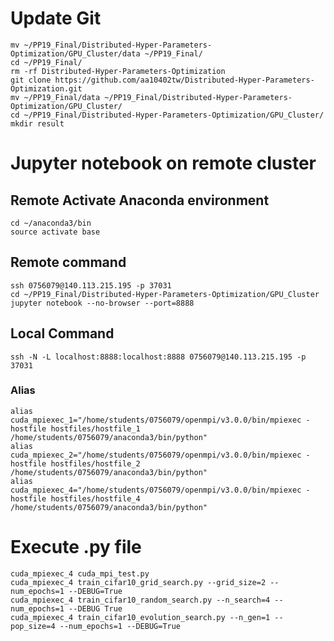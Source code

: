 # Update Git
	mv ~/PP19_Final/Distributed-Hyper-Parameters-Optimization/GPU_Cluster/data ~/PP19_Final/
	cd ~/PP19_Final/
	rm -rf Distributed-Hyper-Parameters-Optimization 
	git clone https://github.com/aa10402tw/Distributed-Hyper-Parameters-Optimization.git
	mv ~/PP19_Final/data ~/PP19_Final/Distributed-Hyper-Parameters-Optimization/GPU_Cluster/
	cd ~/PP19_Final/Distributed-Hyper-Parameters-Optimization/GPU_Cluster/
	mkdir result

# Jupyter notebook on remote cluster

## Remote Activate Anaconda environment
	cd ~/anaconda3/bin
	source activate base

## Remote command
	ssh 0756079@140.113.215.195 -p 37031
	cd ~/PP19_Final/Distributed-Hyper-Parameters-Optimization/GPU_Cluster
	jupyter notebook --no-browser --port=8888
	
## Local Command
	ssh -N -L localhost:8888:localhost:8888 0756079@140.113.215.195 -p 37031

### Alias
	alias cuda_mpiexec_1="/home/students/0756079/openmpi/v3.0.0/bin/mpiexec -hostfile hostfiles/hostfile_1 /home/students/0756079/anaconda3/bin/python"
	alias cuda_mpiexec_2="/home/students/0756079/openmpi/v3.0.0/bin/mpiexec -hostfile hostfiles/hostfile_2 /home/students/0756079/anaconda3/bin/python"
	alias cuda_mpiexec_4="/home/students/0756079/openmpi/v3.0.0/bin/mpiexec -hostfile hostfiles/hostfile_4 /home/students/0756079/anaconda3/bin/python"
# Execute .py file

	cuda_mpiexec_4 cuda_mpi_test.py
	cuda_mpiexec_4 train_cifar10_grid_search.py --grid_size=2 --num_epochs=1 --DEBUG=True
	cuda_mpiexec_4 train_cifar10_random_search.py --n_search=4 --num_epochs=1 --DEBUG True
	cuda_mpiexec_4 train_cifar10_evolution_search.py --n_gen=1 --pop_size=4 --num_epochs=1 --DEBUG=True
	
